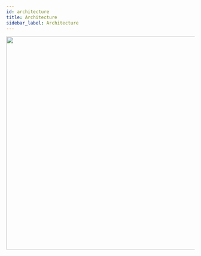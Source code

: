 ```yaml
---
id: architecture
title: Architecture
sidebar_label: Architecture
---
```


<div align="center">
  <img width="570px" aria-label="Architecture Diagram" src="/assets/dev/system-in-context.jpg" />
</div>

